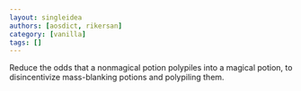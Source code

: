 ```yaml
---
layout: singleidea
authors: [aosdict, rikersan]
category: [vanilla]
tags: []
---
```

Reduce the odds that a nonmagical potion polypiles into a magical potion, to disincentivize mass-blanking potions and polypiling them.
